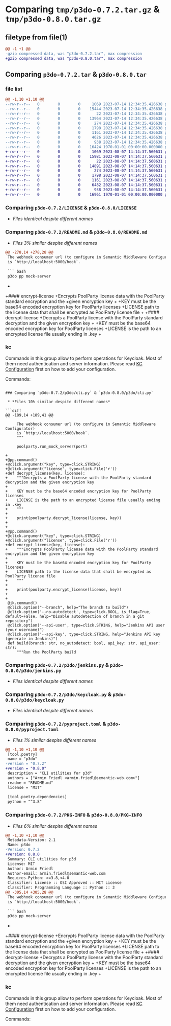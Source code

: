 # Comparing `tmp/p3do-0.7.2.tar.gz` & `tmp/p3do-0.8.0.tar.gz`

## filetype from file(1)

```diff
@@ -1 +1 @@
-gzip compressed data, was "p3do-0.7.2.tar", max compression
+gzip compressed data, was "p3do-0.8.0.tar", max compression
```

## Comparing `p3do-0.7.2.tar` & `p3do-0.8.0.tar`

### file list

```diff
@@ -1,10 +1,10 @@
--rw-r--r--   0        0        0     1069 2023-07-14 12:34:35.426638 p3do-0.7.2/LICENSE
--rw-r--r--   0        0        0    15444 2023-07-14 12:34:35.426638 p3do-0.7.2/README.md
--rw-r--r--   0        0        0       22 2023-07-14 12:34:35.426638 p3do-0.7.2/p3do/__init__.py
--rw-r--r--   0        0        0    13964 2023-07-14 12:34:35.426638 p3do-0.7.2/p3do/cli.py
--rw-r--r--   0        0        0      274 2023-07-14 12:34:35.426638 p3do-0.7.2/p3do/github.py
--rw-r--r--   0        0        0     1798 2023-07-14 12:34:35.426638 p3do-0.7.2/p3do/jenkins.py
--rw-r--r--   0        0        0     1161 2023-07-14 12:34:35.426638 p3do-0.7.2/p3do/keycloak.py
--rw-r--r--   0        0        0     4626 2023-07-14 12:34:35.426638 p3do-0.7.2/p3do/poolparty.py
--rw-r--r--   0        0        0      938 2023-07-14 12:34:35.426638 p3do-0.7.2/pyproject.toml
--rw-r--r--   0        0        0    16424 1970-01-01 00:00:00.000000 p3do-0.7.2/PKG-INFO
+-rw-r--r--   0        0        0     1069 2023-08-07 14:14:37.560631 p3do-0.8.0/LICENSE
+-rw-r--r--   0        0        0    15981 2023-08-07 14:14:37.560631 p3do-0.8.0/README.md
+-rw-r--r--   0        0        0       22 2023-08-07 14:14:37.560631 p3do-0.8.0/p3do/__init__.py
+-rw-r--r--   0        0        0    14891 2023-08-07 14:14:37.560631 p3do-0.8.0/p3do/cli.py
+-rw-r--r--   0        0        0      274 2023-08-07 14:14:37.560631 p3do-0.8.0/p3do/github.py
+-rw-r--r--   0        0        0     1798 2023-08-07 14:14:37.560631 p3do-0.8.0/p3do/jenkins.py
+-rw-r--r--   0        0        0     1161 2023-08-07 14:14:37.560631 p3do-0.8.0/p3do/keycloak.py
+-rw-r--r--   0        0        0     6482 2023-08-07 14:14:37.560631 p3do-0.8.0/p3do/poolparty.py
+-rw-r--r--   0        0        0      938 2023-08-07 14:14:37.560631 p3do-0.8.0/pyproject.toml
+-rw-r--r--   0        0        0    16961 1970-01-01 00:00:00.000000 p3do-0.8.0/PKG-INFO
```

### Comparing `p3do-0.7.2/LICENSE` & `p3do-0.8.0/LICENSE`

 * *Files identical despite different names*

### Comparing `p3do-0.7.2/README.md` & `p3do-0.8.0/README.md`

 * *Files 3% similar despite different names*

```diff
@@ -278,14 +278,28 @@
 The webhook consumer url (to configure in Semantic Middleware Configurator)
 is `http://localhost:5000/hook`.
 
 ``` bash
 p3do pp mock-server
 ```
 
+
+#### encrypt-license
+Encrypts PoolParty license data with the PoolParty standard encryption and the
+given encryption key
+
+KEY must be the base64 encoded encryption key for PoolParty licenses
+LICENSE path to the license data that shall be encrypted as PoolParty license file
+
+#### decrypt-license
+Decrypts a PoolParty license with the PoolParty standard decryption and the given encryption key
+
+KEY must be the base64 encoded encryption key for PoolParty licenses
+LICENSE is the path to an encrypted license file usually ending in .key
+
 ### kc
 
 Commands in this group allow to perform operations for Keycloak. Most of them
 need authentication and server information. Please read [KC
 Configuration](#kc-configuration) first on how to add your configuration.
 
 Commands:
```

### Comparing `p3do-0.7.2/p3do/cli.py` & `p3do-0.8.0/p3do/cli.py`

 * *Files 10% similar despite different names*

```diff
@@ -189,14 +189,41 @@
 
     The webhook consumer url (to configure in Semantic Middleware Configurator)
     is `http://localhost:5000/hook`.
     """
 
     poolparty.run_mock_server(port)
 
+
+@pp.command()
+@click.argument("key", type=click.STRING)
+@click.argument("license", type=click.File('r'))
+def decrypt_license(key, license):
+    """Decrypts a PoolParty license with the PoolParty standard decryption and the given encryption key
+
+    KEY must be the base64 encoded encryption key for PoolParty licenses
+    LICENSE is the path to an encrypted license file usually ending in .key
+    """
+
+    print(poolparty.decrypt_license(license, key))
+
+
+@pp.command()
+@click.argument("key", type=click.STRING)
+@click.argument("license", type=click.File('r'))
+def encrypt_license(key, license):
+    """Encrypts PoolParty license data with the PoolParty standard encryption and the given encryption key
+
+    KEY must be the base64 encoded encryption key for PoolParty licenses
+    LICENSE path to the license data that shall be encrypted as PoolParty license file
+    """
+
+    print(poolparty.encrypt_license(license, key))
+
+
 @jk.command()
 @click.option("--branch", help="The branch to build")
 @click.option('--no-autodetect', type=click.BOOL, is_flag=True, default=False, help="Disable autodetection of branch in a git repository")
 @click.option('--api-user', type=click.STRING, help="Jenkins API user (your username)")
 @click.option('--api-key', type=click.STRING, help="Jenkins API key (generate in Jenkins)")
 def build(branch: str, no_autodetect: bool, api_key: str, api_user: str):
     """Run the PoolParty build
```

### Comparing `p3do-0.7.2/p3do/jenkins.py` & `p3do-0.8.0/p3do/jenkins.py`

 * *Files identical despite different names*

### Comparing `p3do-0.7.2/p3do/keycloak.py` & `p3do-0.8.0/p3do/keycloak.py`

 * *Files identical despite different names*

### Comparing `p3do-0.7.2/pyproject.toml` & `p3do-0.8.0/pyproject.toml`

 * *Files 1% similar despite different names*

```diff
@@ -1,10 +1,10 @@
 [tool.poetry]
 name = "p3do"
-version = "0.7.2"
+version = "0.8.0"
 description = "CLI utilities for p3d"
 authors = ["Armin Friedl <armin.friedl@semantic-web.com>"]
 readme = "README.md"
 license = "MIT"
 
 [tool.poetry.dependencies]
 python = "^3.8"
```

### Comparing `p3do-0.7.2/PKG-INFO` & `p3do-0.8.0/PKG-INFO`

 * *Files 6% similar despite different names*

```diff
@@ -1,10 +1,10 @@
 Metadata-Version: 2.1
 Name: p3do
-Version: 0.7.2
+Version: 0.8.0
 Summary: CLI utilities for p3d
 License: MIT
 Author: Armin Friedl
 Author-email: armin.friedl@semantic-web.com
 Requires-Python: >=3.8,<4.0
 Classifier: License :: OSI Approved :: MIT License
 Classifier: Programming Language :: Python :: 3
@@ -305,14 +305,28 @@
 The webhook consumer url (to configure in Semantic Middleware Configurator)
 is `http://localhost:5000/hook`.
 
 ``` bash
 p3do pp mock-server
 ```
 
+
+#### encrypt-license
+Encrypts PoolParty license data with the PoolParty standard encryption and the
+given encryption key
+
+KEY must be the base64 encoded encryption key for PoolParty licenses
+LICENSE path to the license data that shall be encrypted as PoolParty license file
+
+#### decrypt-license
+Decrypts a PoolParty license with the PoolParty standard decryption and the given encryption key
+
+KEY must be the base64 encoded encryption key for PoolParty licenses
+LICENSE is the path to an encrypted license file usually ending in .key
+
 ### kc
 
 Commands in this group allow to perform operations for Keycloak. Most of them
 need authentication and server information. Please read [KC
 Configuration](#kc-configuration) first on how to add your configuration.
 
 Commands:
```

